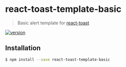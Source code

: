 # react-toast-template-basic

> Basic alert template for [react-toast](https://github.com/jacobsowles/react-toast)

[![version](https://img.shields.io/npm/v/react-toast-template-basic.svg?style=flat-square)](http://npm.im/react-toast-template-basic)

## Installation

```bash
$ npm install --save react-toast-template-basic
```
